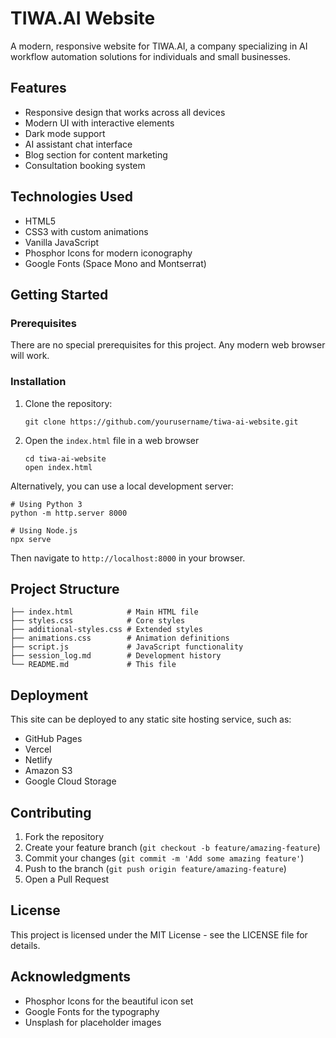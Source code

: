 # TIWA.AI Website

A modern, responsive website for TIWA.AI, a company specializing in AI workflow automation solutions for individuals and small businesses.

## Features

- Responsive design that works across all devices
- Modern UI with interactive elements
- Dark mode support
- AI assistant chat interface
- Blog section for content marketing
- Consultation booking system

## Technologies Used

- HTML5
- CSS3 with custom animations
- Vanilla JavaScript
- Phosphor Icons for modern iconography
- Google Fonts (Space Mono and Montserrat)

## Getting Started

### Prerequisites

There are no special prerequisites for this project. Any modern web browser will work.

### Installation

1. Clone the repository:
   ```
   git clone https://github.com/yourusername/tiwa-ai-website.git
   ```

2. Open the `index.html` file in a web browser
   ```
   cd tiwa-ai-website
   open index.html
   ```

Alternatively, you can use a local development server:

```
# Using Python 3
python -m http.server 8000

# Using Node.js
npx serve
```

Then navigate to `http://localhost:8000` in your browser.

## Project Structure

```
├── index.html            # Main HTML file
├── styles.css            # Core styles
├── additional-styles.css # Extended styles
├── animations.css        # Animation definitions
├── script.js             # JavaScript functionality
├── session_log.md        # Development history
└── README.md             # This file
```

## Deployment

This site can be deployed to any static site hosting service, such as:

- GitHub Pages
- Vercel
- Netlify
- Amazon S3
- Google Cloud Storage

## Contributing

1. Fork the repository
2. Create your feature branch (`git checkout -b feature/amazing-feature`)
3. Commit your changes (`git commit -m 'Add some amazing feature'`)
4. Push to the branch (`git push origin feature/amazing-feature`)
5. Open a Pull Request

## License

This project is licensed under the MIT License - see the LICENSE file for details.

## Acknowledgments

- Phosphor Icons for the beautiful icon set
- Google Fonts for the typography
- Unsplash for placeholder images 